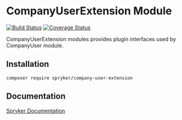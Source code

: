 # CompanyUserExtension Module
[![Build Status](https://travis-ci.org/spryker/company-user-extension.svg)](https://travis-ci.org/spryker/company-user-extension)
[![Coverage Status](https://coveralls.io/repos/github/spryker/company-user-extension/badge.svg)](https://coveralls.io/github/spryker/company-user-extension)

CompanyUserExtension modules provides plugin interfaces used by CompanyUser module.

## Installation

```
composer require spryker/company-user-extension
```

## Documentation

[Spryker Documentation](https://academy.spryker.com/developing_with_spryker/module_guide/modules.html)
